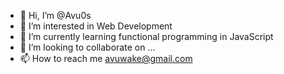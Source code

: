 - 👋 Hi, I’m @Avu0s
- 👀 I’m interested in Web Development 
- 🌱 I’m currently learning functional programming in JavaScript 
- 💞️ I’m looking to collaborate on ...
- 📫 How to reach me avuwake@gmail.com

<!---
Avu0s/Avu0s is a ✨ special ✨ repository because its `README.md` (this file) appears on your GitHub profile.
You can click the Preview link to take a look at your changes.
--->
